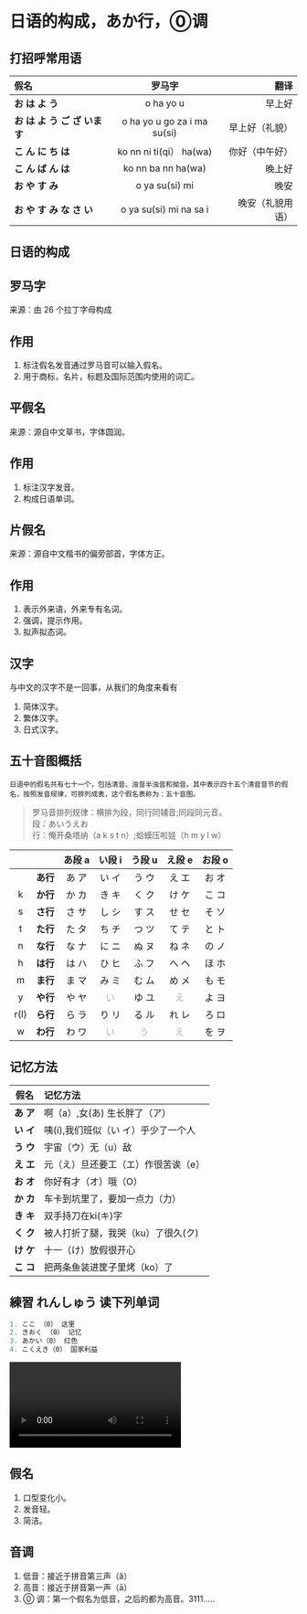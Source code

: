 # 日语的构成，あか行，⓪调

## 打招呼常用语
| 假名                          |           罗马字            |             翻译 |
| :---------------------------- | :-------------------------: | ---------------: |
| **お は よ う**               |          o ha yo u          |           早上好 |
| **お は よ う ご ざ いま す** | o ha yo u go za i ma su(si) |   早上好（礼貌） |
| **こ ん に ち は**            |   ko nn ni ti(qi） ha(wa)   |   你好（中午好） |
| **こ ん ば ん は**            |     ko nn ba nn ha(wa)      |           晚上好 |
| **お や す み**               |       o ya su(si) mi        |             晚安 |
| **お や す み な さ い**      |   o ya su(si) mi na sa i    | 晚安（礼貌用语） |

## 日语的构成

## 罗马字

来源：由 26 个拉丁字母构成

## 作用

1. 标注假名发音通过罗马音可以输入假名。
2. 用于商标，名片，标题及国际范围内使用的词汇。

## 平假名

来源：源自中文草书，字体圆润。

## 作用

1. 标注汉字发音。
2. 构成日语单词。

## 片假名

来源：源自中文楷书的偏旁部首，字体方正。

## 作用

1. 表示外来语，外来专有名词。
2. 强调，提示作用。
3. 拟声拟态词。

## 汉字

与中文的汉字不是一回事，从我们的角度来看有

1. 简体汉字。
2. 繁体汉字。
3. 日式汉字。

## 五十音图概括

    日语中的假名共有七十一个，包括清音、浊音半浊音和拗音。其中表示四十五个清音音节的假名，按照发音规律，可排列成表，这个假名表称为：五十音图。

> 罗马音排列规律：横排为段，同行同辅音;同段同元音。  
> 段：あいうえお  
> 行：俺开桑塔纳（a k s t n）;蛤蟆压啦娃（h m y l w）

|      |          | あ段 a |                 い段 i                  |                 う段 u                  |                 え段 e                  | お段 o |
| :--: | :------: | :----: | :-------------------------------------: | :-------------------------------------: | :-------------------------------------: | :----: |
|      | **あ行** | あ ア  |                  い イ                  |                  う ウ                  |                  え エ                  | お オ  |
|  k   | **か行** | か カ  |                  き キ                  |                  く ク                  |                  け ケ                  | こ コ  |
|  s   | **さ行** | さ サ  |                  し シ                  |                  す ス                  |                  せ セ                  | そ ソ  |
|  t   | **た行** | た タ  |                  ち チ                  |                  つ ツ                  |                  て テ                  | と ト  |
|  n   | **な行** | な ナ  |                  に ニ                  |                  ぬ ヌ                  |                  ね ネ                  | の ノ  |
|  h   | **は行** | は ハ  |                  ひ ヒ                  |                  ふ フ                  |                  へ ヘ                  | ほ ホ  |
|  m   | **ま行** | ま マ  |                  み ミ                  |                  む ム                  |                  め メ                  | も モ  |
|  y   | **や行** | や ヤ  | <span style="color: #b1b3b8;">い</span> |                  ゆ ユ                  | <span style="color: #b1b3b8;">え</span> | よ ヨ  |
| r(l) | **ら行** | ら ラ  |                  り リ                  |                  る ル                  |                  れ レ                  | ろ ロ  |
|  w   | **わ行** | わ ワ  | <span style="color: #b1b3b8;">い</span> | <span style="color: #b1b3b8;">う</span> | <span style="color: #b1b3b8;">え</span> | を ヲ  |

## 记忆方法

|   假名    | 记忆方法                            |
| :-------: | :---------------------------------- |
| **あ ア** | 啊（a）,女(あ) 生长胖了（ア）       |
| **い イ** | 咦(i),我们班似（い イ）乎少了一个人 |
| **う ウ** | 宇宙（ウ）无（u）敌                 |
| **え エ** | 元（え）旦还要工（エ）作很苦诶（e） |
| **お オ** | 你好有才（オ）哦（O） |
| **か カ** | 车卡到坑里了，要加一点力（力） |
| **き キ** | 双手持刀在ki(キ)字 |
| **く ク** | 被人打折了腿，我哭（ku）了很久(ク) |
| **け ケ** | 十一（け）放假很开心 |
| **こ コ** | 把两条鱼装进筐子里烤（ko）了 |

## 練習 れんしゅう 读下列单词

```ts
1. ここ （0） 这里
2. きおく （0） 记忆
3. あかい（0） 红色
4. こくえき（0） 国家利益
```

<vue-plyr>
  <video id="player" playsinline controls loop >
    <source src="../audio/1-1-かいわ.mp4" type="video/mp4" />
  </video>
 </vue-plyr>


## 假名

1. 口型变化小。
2. 发音轻。
3. 简洁。

## 音调

1. 低音：接近于拼音第三声（ǎ）
2. 高音：接近于拼音第一声（ā）
3. ⓪ 调：第一个假名为低音，之后的都为高音。3111.....
